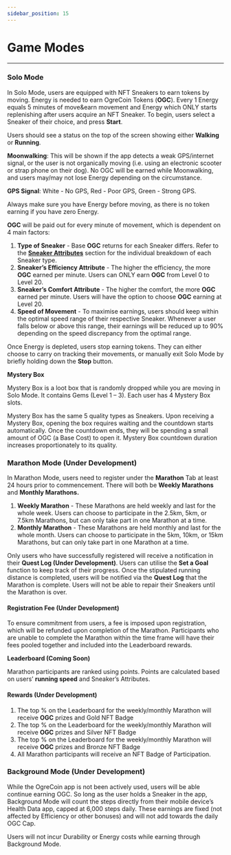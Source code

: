 ```yaml
---
sidebar_position: 15
---
```


# Game Modes

***

### **Solo Mode**

In Solo Mode, users are equipped with NFT Sneakers to earn tokens by moving. Energy is needed to earn OgreCoin Tokens (**OGC**). Every 1 Energy equals 5 minutes of move\&earn movement and Energy which ONLY starts replenishing after users acquire an NFT Sneaker. To begin, users select a Sneaker of their choice, and press **Start**.

Users should see a status on the top of the screen showing either **Walking** or **Running**.

**Moonwalking**: This will be shown if the app detects a weak GPS/internet signal, or the user is not organically moving (i.e. using an electronic scooter or strap phone on their dog). No OGC will be earned while Moonwalking, and users may/may not lose Energy depending on the circumstance.

**GPS Signal**: White - No GPS, Red - Poor GPS, Green - Strong GPS.

Always make sure you have Energy before moving, as there is no token earning if you have zero Energy.

**OGC** will be paid out for every minute of movement, which is dependent on 4 main factors:

1. **Type of Sneaker** - Base **OGC** returns for each Sneaker differs. Refer to the [**Sneaker Attributes**](sneakers) section for the individual breakdown of each Sneaker type.
2. **Sneaker’s Efficiency Attribute** - The higher the efficiency, the more **OGC** earned per minute. Users can ONLY earn **OGC** from Level 0 to Level 20.
3. **Sneaker’s Comfort Attribute** - The higher the comfort, the more **OGC** earned per minute. Users will have the option to choose **OGC** earning at Level 20.
4. **Speed of Movement** - To maximise earnings, users should keep within the optimal speed range of their respective Sneaker. Whenever a user falls below or above this range, their earnings will be reduced up to 90% depending on the speed discrepancy from the optimal range.

Once Energy is depleted, users stop earning tokens. They can either choose to carry on tracking their movements, or manually exit Solo Mode by briefly holding down the **Stop** button.

**Mystery Box**

Mystery Box is a loot box that is randomly dropped while you are moving in Solo Mode. It contains Gems (Level 1 – 3). Each user has 4 Mystery Box slots.

Mystery Box has the same 5 quality types as Sneakers. Upon receiving a Mystery Box, opening the box requires waiting and the countdown starts automatically. Once the countdown ends, they will be spending a small amount of OGC (a Base Cost) to open it. Mystery Box countdown duration increases proportionately to its quality.

### **Marathon Mode (Under Development)**

In Marathon Mode, users need to register under the **Marathon** Tab at least 24 hours prior to commencement. There will both be **Weekly Marathons** and **Monthly Marathons.**

1. **Weekly Marathon** - These Marathons are held weekly and last for the whole week. Users can choose to participate in the 2.5km, 5km, or 7.5km Marathons, but can only take part in one Marathon at a time.
2. **Monthly Marathon** - These Marathons are held monthly and last for the whole month. Users can choose to participate in the 5km, 10km, or 15km Marathons, but can only take part in one Marathon at a time.

Only users who have successfully registered will receive a notification in their **Quest Log (Under Development)**. Users can utilise the **Set a Goal** function to keep track of their progress. Once the stipulated running distance is completed, users will be notified via the **Quest Log** that the Marathon is complete. Users will not be able to repair their Sneakers until the Marathon is over.

#### **Registration Fee (Under Development)**

To ensure commitment from users, a fee is imposed upon registration, which will be refunded upon completion of the Marathon. Participants who are unable to complete the Marathon within the time frame will have their fees pooled together and included into the Leaderboard rewards.

**Leaderboard (Coming Soon)**

Marathon participants are ranked using points. Points are calculated based on users’ **running speed** and Sneaker’s Attributes.

#### **Rewards (Under Development)**

1. The top % on the Leaderboard for the weekly/monthly Marathon will receive **OGC** prizes and Gold NFT Badge
2. The top % on the Leaderboard for the weekly/monthly Marathon will receive **OGC** prizes and Silver NFT Badge
3. The top % on the Leaderboard for the weekly/monthly Marathon will receive **OGC** prizes and Bronze NFT Badge
4. All Marathon participants will receive an NFT Badge of Participation.

### **Background Mode (Under Development)**

While the OgreCoin app is not been actively used, users will be able continue earning OGC. So long as the user holds a Sneaker in the app, Background Mode will count the steps directly from their mobile device’s Health Data app, capped at 6,000 steps daily. These earnings are fixed (not affected by Efficiency or other bonuses) and will not add towards the daily OGC Cap. 

Users will not incur Durability or Energy costs while earning through Background Mode.